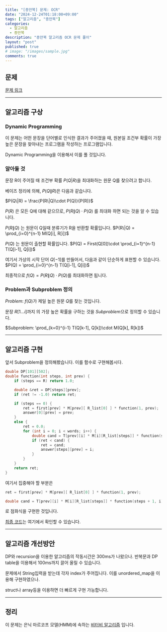 ```yaml
---
title: "[종만북] 문제: OCR"
date: "2024-12-24T01:18:00+09:00"
tags: ["알고리즘", "종만북"]
categories:
  - 알고리즘
  - 종만북
description: "종만북 알고리즘 OCR 문제 풀이"
layout: "post"
published: true
# image: "/images/sample.jpg"
comments: true
---
```


## 문제
[문제 링크](https://algospot.com/judge/problem/read/OCR)

* * *

## 알고리즘 구상
### Dynamic Programming
이 문제는 어떤 문장을 단어별로 인식한 결과가 주어졌을 때, 원본일 조건부 확률이 가장 높은 문장을 찾아내는 프로그램을 작성하는 프로그램입니다.

Dynamic Programming을 이용해서 이를 풀 것입니다.

### 알아둘 것
문장 R이 주어질 때 조건부 확률 $P(Q|R)$을 최대화하는 원문 Q를 찾으려고 합니다.

베이즈 정리에 의해, $P(Q\|R)$은 다음과 같습니다.

$P(Q\|R) = \frac{P(R\|Q)\cdot P(Q)}{P(R)}$

$P(R)$ 은 모든 Q에 대해 같으므로, $P(R\|Q)\cdot P(Q)$ 를 최대화 하면 되는 것을 알 수 있습니다.

$P(R\|Q)$ 는 원문이 Q일때 분류기가 R을 반환할 확률입니다.
$P(R\|Q) = \prod_{i=0}^{n-1} M(Q[i], R[i])$

$P(Q)$ 는  원문이 출현할 확률입니다.
$P(Q) = First(Q[0])\cdot \prod_{i=1}^{n-1} T(Q[i-1], Q[i])$

여기서 가상의 시작 단어 $Q[-1]$를 만들어서, 다음과 같이 단순하게 표현할 수 있습니다.
$P(Q) = \prod_{i=0}^{n-1} T(Q[i-1], Q[i])$

최종적으로 $f(Q) = P(R\|Q)\cdot P(Q)$를 최대화하면 됩니다.

### Problem과 Subproblem 정의

$Problem:$ $f(Q)$가 제일 높은 원문 $Q$를 찾는 것입니다. 

문장 $R[1...i]$까지 의 가장 높은 확률을 구하는 것을 $Subproblem$으로 정의할 수 있습니다.

$Subproblem: \prod_{k=0}^{i-1} T(Q[k-1], Q[k])\cdot M(Q[k], R[k])$

* * *

## 알고리즘 구현
앞서 Subproblem을 정의해봤습니다. 이를 함수로 구현해봅시다.

```c++
double DP[101][502];
double function(int steps, int prev) {
    if (steps == R) return 1.0;

    double &ret = DP[steps][prev];
    if (ret != -1.0) return ret;

    if (steps == 0) {
        ret = first[prev] * M[prev][ R_list[0] ] * function(1, prev);
        answer[0][prev] = prev;
    }
    else {
        ret = 0.0;
        for (int i = 0; i < words; i++) {
            double cand = T[prev][i] * M[i][R_list[steps]] * function(steps + 1, i);
            if (ret < cand) {
                ret = cand;
                answer[steps][prev] = i;
            }
        }
    }
    return ret;
}
```

여기서 집중해야 할 부분은

```c++
ret = first[prev] * M[prev][ R_list[0] ] * function(1, prev);
```

```c++
double cand = T[prev][i] * M[i][R_list[steps]] * function(steps + 1, i);
```
로 점화식을 구현한 것입니다.

[최종 코드](https://github.com/sossos5989/algospot/blob/main/ocr.cc)는 여기에서 확인할 수 있습니다.

* * *

## 알고리즘 개선방안
DP와 recursion을 이용한 알고리즘의 작동시간은 300ms가 나왔으나. 반복문과 DP table을 이용해서 100ms까지 끌어 올릴 수 있습니다.

문제에서 String입력을 받는데 각자 index가 주어집니다. 이를 unordered_map을 이용해 구현하였으나.

struct나 array등을 이용하면 더 빠르게 구현 가능합니다.

* * *

## 정리
이 문제는 은닉 마르코프 모델(HMM)에 속하는 [비터비 알고리즘](https://en.wikipedia.org/wiki/Viterbi_algorithm) 입니다.
